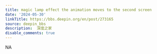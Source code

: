 ```yaml
---
title: magic lamp effect the animation moves to the second screen
date: '2024-05-30'
linkTitle: https://bbs.deepin.org/en/post/273165
source: deepin_bbs
description:  深度之家 
disable_comments: true
---
```

NA
